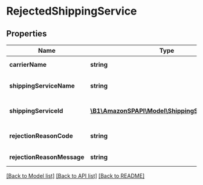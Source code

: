 # RejectedShippingService

## Properties
Name | Type | Description | Notes
------------ | ------------- | ------------- | -------------
**carrierName** | **string** | The rejected shipping carrier name. e.g. USPS | 
**shippingServiceName** | **string** | The rejected shipping service localized name. e.g. FedEx Standard Overnight | 
**shippingServiceId** | [**\B1\AmazonSPAPI\Model\ShippingServiceIdentifier**](ShippingServiceIdentifier.md) | The rejected shipping service identifier. e.g. FEDEX_PTP_STANDARD_OVERNIGHT | 
**rejectionReasonCode** | **string** | A reason code meant to be consumed programatically. e.g. CARRIER_CANNOT_SHIP_TO_POBOX | 
**rejectionReasonMessage** | **string** | A localized human readable description of the rejected reason. | [optional] 

[[Back to Model list]](../README.md#documentation-for-models) [[Back to API list]](../README.md#documentation-for-api-endpoints) [[Back to README]](../README.md)



